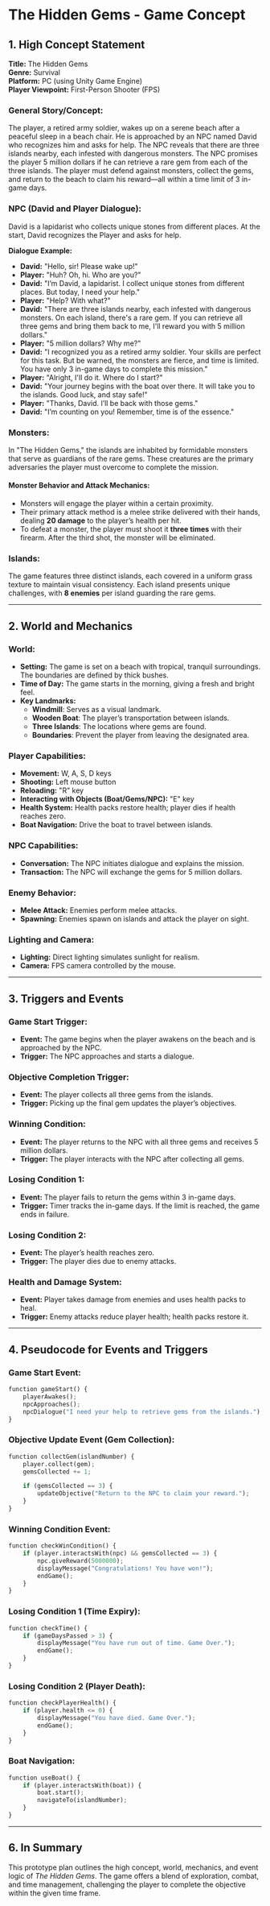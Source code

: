 
# The Hidden Gems - Game Concept

## 1. High Concept Statement

**Title:** The Hidden Gems  
**Genre:** Survival  
**Platform:** PC (using Unity Game Engine)  
**Player Viewpoint:** First-Person Shooter (FPS)  

### General Story/Concept:
The player, a retired army soldier, wakes up on a serene beach after a peaceful sleep in a beach chair. He is approached by an NPC named David who recognizes him and asks for help. The NPC reveals that there are three islands nearby, each infested with dangerous monsters. The NPC promises the player 5 million dollars if he can retrieve a rare gem from each of the three islands. The player must defend against monsters, collect the gems, and return to the beach to claim his reward—all within a time limit of 3 in-game days.


### NPC (David and Player Dialogue):
David is a lapidarist who collects unique stones from different places. At the start, David recognizes the Player and asks for help.

**Dialogue Example:**

- **David:** "Hello, sir! Please wake up!"
- **Player:** "Huh? Oh, hi. Who are you?"
- **David:** "I’m David, a lapidarist. I collect unique stones from different places. But today, I need your help."
- **Player:** "Help? With what?"
- **David:** "There are three islands nearby, each infested with dangerous monsters. On each island, there's a rare gem. If you can retrieve all three gems and bring them back to me, I'll reward you with 5 million dollars."
- **Player:** "5 million dollars? Why me?"
- **David:** "I recognized you as a retired army soldier. Your skills are perfect for this task. But be warned, the monsters are fierce, and time is limited. You have only 3 in-game days to complete this mission."
- **Player:** "Alright, I'll do it. Where do I start?"
- **David:** "Your journey begins with the boat over there. It will take you to the islands. Good luck, and stay safe!"
- **Player:** "Thanks, David. I’ll be back with those gems."
- **David:** "I’m counting on you! Remember, time is of the essence."

### Monsters:
In "The Hidden Gems," the islands are inhabited by formidable monsters that serve as guardians of the rare gems. These creatures are the primary adversaries the player must overcome to complete the mission. 

#### Monster Behavior and Attack Mechanics:
- Monsters will engage the player within a certain proximity.
- Their primary attack method is a melee strike delivered with their hands, dealing **20 damage** to the player’s health per hit.
- To defeat a monster, the player must shoot it **three times** with their firearm. After the third shot, the monster will be eliminated.

### Islands:
The game features three distinct islands, each covered in a uniform grass texture to maintain visual consistency. Each island presents unique challenges, with **8 enemies** per island guarding the rare gems.

---

## 2. World and Mechanics

### World:
- **Setting:** The game is set on a beach with tropical, tranquil surroundings. The boundaries are defined by thick bushes.
- **Time of Day:** The game starts in the morning, giving a fresh and bright feel.
- **Key Landmarks:** 
  - **Windmill**: Serves as a visual landmark.
  - **Wooden Boat**: The player’s transportation between islands.
  - **Three Islands**: The locations where gems are found.
  - **Boundaries**: Prevent the player from leaving the designated area.

### Player Capabilities:
- **Movement:** W, A, S, D keys
- **Shooting:** Left mouse button
- **Reloading:** "R" key
- **Interacting with Objects (Boat/Gems/NPC):** "E" key
- **Health System:** Health packs restore health; player dies if health reaches zero.
- **Boat Navigation:** Drive the boat to travel between islands.

### NPC Capabilities:
- **Conversation:** The NPC initiates dialogue and explains the mission.
- **Transaction:** The NPC will exchange the gems for 5 million dollars.

### Enemy Behavior:
- **Melee Attack:** Enemies perform melee attacks.
- **Spawning:** Enemies spawn on islands and attack the player on sight.

### Lighting and Camera:
- **Lighting:** Direct lighting simulates sunlight for realism.
- **Camera:** FPS camera controlled by the mouse.

---

## 3. Triggers and Events

### Game Start Trigger:
- **Event:** The game begins when the player awakens on the beach and is approached by the NPC.
- **Trigger:** The NPC approaches and starts a dialogue.

### Objective Completion Trigger:
- **Event:** The player collects all three gems from the islands.
- **Trigger:** Picking up the final gem updates the player’s objectives.

### Winning Condition:
- **Event:** The player returns to the NPC with all three gems and receives 5 million dollars.
- **Trigger:** The player interacts with the NPC after collecting all gems.

### Losing Condition 1:
- **Event:** The player fails to return the gems within 3 in-game days.
- **Trigger:** Timer tracks the in-game days. If the limit is reached, the game ends in failure.

### Losing Condition 2:
- **Event:** The player’s health reaches zero.
- **Trigger:** The player dies due to enemy attacks.

### Health and Damage System:
- **Event:** Player takes damage from enemies and uses health packs to heal.
- **Trigger:** Enemy attacks reduce player health; health packs restore it.

---

## 4. Pseudocode for Events and Triggers

### Game Start Event:
```python
function gameStart() {
    playerAwakes();
    npcApproaches();
    npcDialogue("I need your help to retrieve gems from the islands.");
}
```

### Objective Update Event (Gem Collection):
```python
function collectGem(islandNumber) {
    player.collect(gem);
    gemsCollected += 1;

    if (gemsCollected == 3) {
        updateObjective("Return to the NPC to claim your reward.");
    }
}
```

### Winning Condition Event:
```python
function checkWinCondition() {
    if (player.interactsWith(npc) && gemsCollected == 3) {
        npc.giveReward(5000000);
        displayMessage("Congratulations! You have won!");
        endGame();
    }
}
```

### Losing Condition 1 (Time Expiry):
```python
function checkTime() {
    if (gameDaysPassed > 3) {
        displayMessage("You have run out of time. Game Over.");
        endGame();
    }
}
```

### Losing Condition 2 (Player Death):
```python
function checkPlayerHealth() {
    if (player.health <= 0) {
        displayMessage("You have died. Game Over.");
        endGame();
    }
}
```

### Boat Navigation:
```python
function useBoat() {
    if (player.interactsWith(boat)) {
        boat.start();
        navigateTo(islandNumber);
    }
}
```

---

## 6. In Summary
This prototype plan outlines the high concept, world, mechanics, and event logic of *The Hidden Gems*. The game offers a blend of exploration, combat, and time management, challenging the player to complete the objective within the given time frame.

